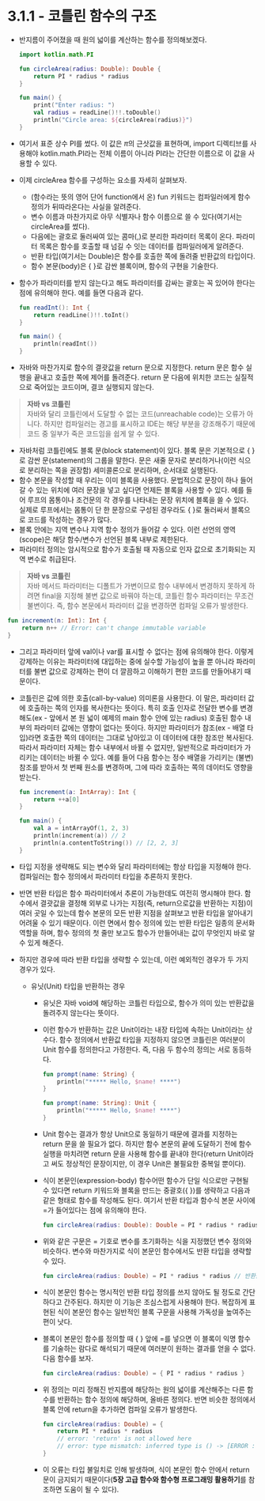 # 3.1.1 - 코틀린 함수의 구조

- 반지름이 주어졌을 때 원의 넓이를 계산하는 함수를 정의해보겠다.
    
    ```kotlin
    import kotlin.math.PI
    
    fun circleArea(radius: Double): Double {
    	return PI * radius * radius
    }
    
    fun main() {
    	print("Enter radius: ")
    	val radius = readLine()!!.toDouble()
    	println("Circle area: ${circleArea(radius)}")
    }
    ```
    
- 여기서 표준 상수 PI를 썼다. 이 값은 *π*의 근삿값을 표현하며, import 디렉티브를 사용해야 kotlin.math.PI라는 전체 이름이 아니라 PI라는 간단한 이름으로 이 값을 사용할 수 있다.
- 이제 circleArea 함수를 구성하는 요소를 자세히 살펴보자.
    - (함수라는 뜻의 영어 단어 function에서 온) fun 키워드는 컴파일러에게 함수 정의가 뒤따라온다는 사실을 알려준다.
    - 변수 이름과 마찬가지로 아무 식별자나 함수 이름으로 쓸 수 있다(여기서는 circleArea를 썼다).
    - 다음에는 괄호로 둘러싸여 있는 콤마(,)로 분리한 파라미터 목록이 온다. 파라미터 목록은 함수를 호출할 때 넘길 수 잇는 데이터를 컴파일러에게 알려준다.
    - 반환 타입(여기서는 Double)은 함수를 호출한 쪽에 돌려줄 반환값의 타입이다.
    - 함수 본문(body)은 { }로 감싼 블록이며, 함수의 구현을 기술한다.
- 함수가 파라미터를 받지 않는다고 해도 파라미터를 감싸는 괄호는 꼭 있어야 한다는 점에 유의해야 한다. 예를 들면 다음과 같다.
    
    ```kotlin
    fun readInt(): Int {
    	return readLine()!!.toInt()
    }
    
    fun main() {
    	println(readInt())
    }
    ```
    
- 자바와 마찬가지로 함수의 결괏값을 return 문으로 지정한다. return 문은 함수 실행을 끝내고 호출한 쪽에 제어를 돌려준다. return 문 다음에 위치한 코드는 실질적으로 죽어있는 코드이며, 결코 실행되지 않는다.

> **자바 vs 코틀린**  
자바와 달리 코틀린에서 도달할 수 없는 코드(unreachable code)는 오류가 아니다. 하지만 컴파일러는 경고를 표시하고 IDE는 해당 부분을 강조해주기 때문에 코드 중 일부가 죽은 코드임을 쉽게 알 수 있다.
> 
- 자바처럼 코틀린에도 블록 문(block statement)이 있다. 블록 문은 기본적으로 { }로 감싼 문(statement)의 그룹을 말한다. 문은 새줄 문자로 분리하거나(이런 식으로 분리하는 쪽을 권장함) 세미콜론으로 분리하며, 순서대로 실행된다.
- 함수 본문을 작성할 때 우리는 이미 블록을 사용했다. 문법적으로 문장이 하나 들어갈 수 있는 위치에 여러 문장을 넣고 싶다면 언제든 블록을 사용할 수 있다. 예를 들어 루프의 몸통이나 조건문의 각 경우를 나타내는 문장 위치에 블록을 쓸 수 있다. 실제로 루프에서는 몸통이 단 한 문장으로 구성된 경우라도 { }로 둘러싸서 블록으로 코드를 작성하는 경우가 많다.
- 블록 안에는 지역 변수나 지역 함수 정의가 들어갈 수 있다. 이런 선언의 영역(scope)은 해당 함수/변수가 선언된 블록 내부로 제한된다.
- 파라미터 정의는 암시적으로 함수가 호출될 때 자동으로 인자 값으로 초기화되는 지역 변수로 취급된다.

> **자바 vs 코틀린**  
자바 메서드 파라미터는 디폴트가 가변이므로 함수 내부에서 변경하지 못하게 하려면 final을 지정해 불변 값으로 바꿔야 하는데, 코틀린 함수 파라미터는 무조건 불변이다. 즉, 함수 본문에서 파라미터 값을 변경하면 컴파일 오류가 발생한다.
> 

```kotlin
fun increment(n: Int): Int {
	return n++ // Error: can't change immutable variable
}
```

- 그리고 파라미터 앞에 val이나 var를 표시할 수 없다는 점에 유의해야 한다. 이렇게 강제하는 이유는 파라미터에 대입하는 중에 실수할 가능성이 높을 뿐 아니라 파라미터를 불변 값으로 강제하는 편이 더 깔끔하고 이해하기 편한 코드를 만들어내기 때문이다.
- 코틀린은 값에 의한 호출(call-by-value) 의미론을 사용한다. 이 말은, 파라미터 값에 호출하는 쪽의 인자를 복사한다는 뜻이다. 특히 호출 인자로 전달한 변수를 변경해도(ex - 앞에서 본 원 넓이 예제의 main 함수 안에 있는 radius) 호출된 함수 내부의 파라미터 값에는 영향이 없다는 뜻이다. 하지만 파라미터가 참조(ex - 배열 타입)라면 호출한 쪽의 데이터는 그대로 남아있고 이 데이터에 대한 참조만 복사된다. 따라서 파라미터 자체는 함수 내부에서 바뀔 수 없지만, 일반적으로 파라미터가 가리키는 데이터는 바뀔 수 있다. 예를 들어 다음 함수는 정수 배열을 가리키는 (불변) 참조를 받아서 첫 번째 원소를 변경하며, 그에 따라 호출하는 쪽의 데이터도 영향을 받는다.
    
    ```kotlin
    fun increment(a: IntArray): Int {
    	return ++a[0]
    }
    
    fun main() {
    	val a = intArrayOf(1, 2, 3)
    	println(increment(a)) // 2
    	println(a.contentToString()) // [2, 2, 3]
    }
    ```
    
- 타입 지정을 생략해도 되는 변수와 달리 파라미터에는 항상 타입을 지정해야 한다. 컴파일러는 함수 정의에서 파라미터 타입을 추론하지 못한다.
- 반면 반환 타입은 함수 파라미터에서 추론이 가능한데도 여전히 명시해야 한다. 함수에서 결괏값을 결정해 외부로 나가는 지점(즉, return으로값을 반환하는 지점)이 여러 곳일 수 있는데 함수 본문의 모든 반환 지점을 살펴보고 반환 타입을 알아내기 어려울 수 있기 때문이다. 이런 면에서 함수 정의에 있는 반환 타입은 일종의 문서화 역할을 하며, 함수 정의의 첫 줄만 보고도 함수가 만들어내는 값이 무엇인지 바로 알 수 있게 해준다.
- 하지만 경우에 따라 반환 타입을 생략할 수 있는데, 이런 예외적인 경우가 두 가지 경우가 있다.
    - 유닛(Unit) 타입을 반환하는 경우
        - 유닛은 자바 void에 해당하는 코틀린 타입으로, 함수가 의미 있는 반환값을 돌려주지 않는다는 뜻이다.
        - 이런 함수가 반환하는 값은 Unit이라는 내장 타입에 속하는 Unit이라는 상수다. 함수 정의에서 반환값 타입을 지정하지 않으면 코틀린은 여러분이 Unit 함수를 정의한다고 가정한다. 즉, 다음 두 함수의 정의는 서로 동등하다.
            
            ```kotlin
            fun prompt(name: String) {
            	println("***** Hello, $name! ****")
            }
            
            fun prompt(name: String): Unit {
            	println("***** Hello, $name! ****")
            }
            ```
            
        - Unit 함수는 결과가 항상 Unit으로 동일하기 때문에 결과를 지정하는 return 문을 쓸 필요가 없다. 하지만 함수 본문의 끝에 도달하기 전에 함수 실행을 마치려면 return 문을 사용해 함수를 끝내야 한다(return Unit이라고 써도 정상적인 문장이지만, 이 경우 Unit은 불필요한 중복일 뿐이다).
        - 식이 본문인(expression-body) 함수어떤 함수가 단일 식으로만 구현될 수 있다면 return 키워드와 블록을 만드는 중괄호({ })를 생략하고 다음과 같은 형태로 함수를 작성해도 된다. 여기서 반환 타입과 함수식 본문 사이에 =가 들어있다는 점에 유의해야 한다.
            
            ```kotlin
            fun circleArea(radius: Double): Double = PI * radius * radius
            ```
            
        - 위와 같은 구문은 = 기호로 변수를 초기화하는 식을 지정했던 변수 정의와 비슷하다. 변수와 마찬가지로 식이 본문인 함수에서도 반환 타입을 생략할 수 있다.
            
            ```kotlin
            fun circleArea(radius: Double) = PI * radius * radius // 반환값이 Double로 추론됨
            ```
            
        - 식이 본문인 함수는 명시적인 반환 타입 정의를 쓰지 않아도 될 정도로 간단하다고 간주된다. 하지만 이 기능은 조심스럽게 사용해야 한다. 복잡하게 표현된 식이 본문인 함수는 일반적인 블록 구문을 사용해 가독성을 높여주는 편이 낫다.
        - 블록이 본문인 함수를 정의할 때 { } 앞에 =를 넣으면 이 블록이 익명 함수를 기술하는 람다로 해석되기 때문에 여러분이 원하는 결과를 얻을 수 없다. 다음 함수를 보자.
            
            ```kotlin
            fun circleArea(radius: Double) = { PI * radius * radius }
            ```
            
        - 위 정의는 미리 정해진 반지름에 해당하는 원의 넓이를 계산해주는 다른 함수를 반환하는 함수 정의에 해당하며, 올바른 정의다. 반면 비슷한 정의에서 블록 안에 return을 추가하면 컴파일 오류가 발생한다.
            
            ```kotlin
            fun circleArea(radius: Double) = {
            	return PI * radius * radius
            	// error: 'return' is not allowed here
            	// error: type mismatch: inferred type is () -> [ERROR : Return not allowed] but Double was expected
            }
            ```
            
        - 이 오류는 타입 불일치로 인해 발생하며, 식이 본문인 함수 안에서 return 문이 금지되기 때문이다(**5장 고급 함수와 함수형 프로그래밍 활용하기**를 참조하면 도움이 될 수 있다).
